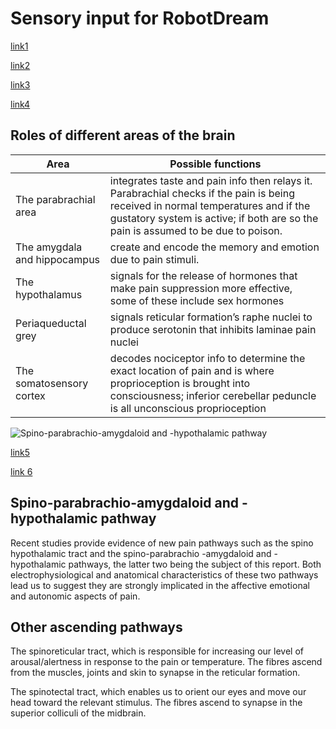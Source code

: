 <h1> Sensory input for RobotDream</h1> [link1](http://www.sciencedirect.com/science/article/pii/S0959438805001029)[link2](http://www.dartmouth.edu/~rswenson/NeuroSci/chapter_7A.html)[link3](http://onlinelibrary.wiley.com/doi/10.1111/j.1469-7580.2005.00428.x/full#)[link4](http://www.sciencedirect.com/science/article/pii/S0304395998001845)<h2> Roles of different areas of the brain</h2>Area | Possible functions | ------------ | ------------- The parabrachial area | integrates taste and pain info then relays it. Parabrachial checks if the pain is being received in normal temperatures and if the gustatory system is active; if both are so the pain is assumed to be due to poison. The amygdala and hippocampus |  create and encode the memory and emotion due to pain stimuli.The hypothalamus | signals for the release of hormones that make pain suppression more effective, some of these include sex hormonesPeriaqueductal grey | signals reticular formation’s raphe nuclei to produce serotonin that inhibits laminae pain nucleiThe somatosensory cortex |   decodes nociceptor info to determine the exact location of pain and is where proprioception is brought into consciousness; inferior cerebellar peduncle is all unconscious proprioception![ Spino-parabrachio-amygdaloid and -hypothalamic pathway](https://github.com/research-team/robot-dream/blob/48cebb3239d2c2c04d7d632347441aa57bccf464/doc/Final%20pathway.png)[link5](http://www.sciencedirect.com/science/article/pii/S0079612308618683)[link 6](http://www.sciencedirect.com/science/article/pii/S0079612308618683/pdf?md5=24100436b36c46c85645bd5654b84e2d&pid=1-s2.0-S0079612308618683-main.pdf)<h2> Spino-parabrachio-amygdaloid and -hypothalamic pathway</h2>Recent studies provide evidence of new painpathways such as the spino hypothalamic tract  and the spino-parabrachio-amygdaloid and -hypothalamic pathways,the latter two being the subject of this report. Bothelectrophysiological and anatomical characteristicsof these two pathways lead us to suggest they arestrongly implicated in the affective emotional andautonomic aspects of pain. <h2>Other ascending pathways</h2>The spinoreticular tract, which is responsible for increasing our level of arousal/alertness in response to the pain or temperature. The fibres ascend from the muscles, joints and skin to synapse in the reticular formation.The spinotectal tract, which enables us to orient our eyes and move our head toward the relevant stimulus. The fibres ascend to synapse in the superior colliculi of the midbrain.